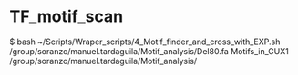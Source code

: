 # TF_motif_scan

$ bash ~/Scripts/Wraper_scripts/4_Motif_finder_and_cross_with_EXP.sh /group/soranzo/manuel.tardaguila/Motif_analysis/Del80.fa Motifs_in_CUX1 /group/soranzo/manuel.tardaguila/Motif_analysis/
